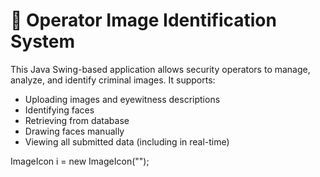 # 🧠 Operator Image Identification System

This Java Swing-based application allows security operators to manage, analyze, and identify criminal images. It supports:

- Uploading images and eyewitness descriptions
- Identifying faces
- Retrieving from database
- Drawing faces manually
- Viewing all submitted data (including in real-time)

ImageIcon i = new ImageIcon("");
